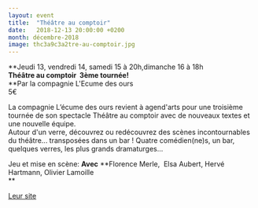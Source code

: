 ```yaml
---
layout: event
title:  "Théâtre au comptoir"
date:   2018-12-13 20:00:00 +0200
month: décembre-2018
image: thc3a9c3a2tre-au-comptoir.jpg
---
```




**Jeudi 13, vendredi 14, samedi 15 à 20h,dimanche 16 à 18h<br /> <strong>Théâtre au comptoir  3ème tournée!<br /> </strong>**Par la compagnie L'Ecume des ours<br /> 5€



La compagnie L’écume des ours revient à agend'arts pour une troisième tournée de son spectacle Théâtre au comptoir avec de nouveaux textes et une nouvelle équipe.<br /> Autour d'un verre, découvrez ou redécouvrez des scènes incontournables du théâtre... transposées dans un bar ! Quatre comédien(ne)s, un bar, quelques verres, les plus grands dramaturges...

Jeu et mise en scène: <b>Avec</b> **Florence Merle,  Elsa Aubert, Hervé Hartmann, Olivier Lamoille  
** 

[Leur site](https://lecumedesours.wixsite.com/lecumedesours)